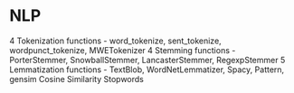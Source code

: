 # NLP
4 Tokenization functions - word_tokenize, sent_tokenize, wordpunct_tokenize, MWETokenizer
4 Stemming functions - PorterStemmer, SnowballStemmer, LancasterStemmer, RegexpStemmer
5 Lemmatization functions - TextBlob, WordNetLemmatizer, Spacy, Pattern, gensim
Cosine Similarity
Stopwords
